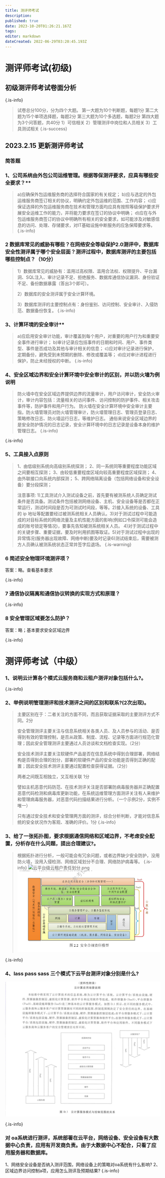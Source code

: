```yaml
---
title: 测评师考试
description: 
published: true
date: 2023-10-20T01:26:21.167Z
tags: 
editor: markdown
dateCreated: 2022-06-29T03:20:45.193Z
---
```


# 测评师考试(初级)
## 初级测评师考试卷面分析
{.is-info}

>  试卷总分100分，分为四个大题。
第一大题为10个判断题，每题1分
第二大题为15个单项选择题，每题2分
第三大题为10个多选题，每题2分
第四大题为3个问答题，共40分
1）可信相关
2）管理测评中岗位和人员相关
3）工具测试相关
{.is-success}



## 2023.2.15 更新测评师考试
### 简答题 
### 1、公司系统由外包公司运维管理。根据等保测评要求，应具有哪些安全要求？**
>
>a)应确保外包运维服务商的选择符合国家的有关规定；
b)应与选定的外包运维服务商签订相关的协议，明确约定外包运维的范围、工作内容；
c)应保证选择的外包运维服务商在技术和管理方面均应具有按照等级保护要求开展安全运维工作的能力，并将能力要求在签订的协议中明确；
d)应在与外包运维服务商签订的协议中明确所有相关的安全要求，如可能涉及对敏感信息的访问、处理、存储要求，对IT基础设施中断服务的应急保障要求等。
{.is-info}



### 2 数据库常见的威胁有哪些？在网络安全等级保护2.0测评中，数据库安全性测评属于哪个安全层面？测评过程中，数据库测评的主要包括哪些控制点？（10分）
> 1）数据库常见的威胁有：滥用过高权限、滥用合法权、权限提升、平台漏洞、SQL注入、审计记录不足、拒绝服务、数据库通信协议漏洞、身份验证不足、备份数据暴露（答出3个即可）。
> 
> 2）数据库的安全测评属于安全计算环境。
> 
> 3）数据库测评的主要控制点有：身份鉴别、访问控制、安全审计、入侵防范、数据备份恢复。
> {.is-info}



### 3、计算环境的安全审计**
>a)应启用安全审计功能，审计覆盖到每个用户，对重要的用户行为和重要安全事件进行审计；
b)审计记录应包括事件的日期和时间、用户、事件类型、事件是否成功及其他与审计相关的信息；
c)应对审计记录进行保护，定期备份，避免受到未预期的删除、修改或覆盖等；
d)应对审计进程进行保护，防止未经授权的中断。
{.is-info}

### 4、安全区域边界和安全计算环境中安全审计的区别，并以防火墙为例说明
> 防火墙中在安全区域边界提供边界的流量审计，用户访问审计，安全防火审计，审计内容包括：流量相关的访问事件、访问控制的防护事件、相关攻击事件等，防护事件和用户行为。
> 防火墙在安全计算环境中安全审计主要指，防火墙管理员对防火墙管理审计，防火墙管理日志、管理员登录日志、策略修改日志、防火墙运行日志，等维护日志。
> 通俗来说安全区域边界的是安全防护情况的日志记录，安全计算环境中的日志记录是设备本身的维护管理日志。
{.is-info}


{.is-info}

### 5、工具接入点原则
>1、由低级别系统向高级别系统探测；
2、同一系统同等重要程度功能区域之间要相互探测；
3、由较低重要程度区域向较高重要程度区域探测；
4、由外联接口向系统内部探测；
5、跨网络隔离设备（包括网络设备和安全设备）要分段探测；
>
>注意事项:
1)工具测试介入测试设备之前，首先要有被测系统人员确定测试条件是否具备。测试条件包括被测网络设备、主机、安全设备等是否都在正常运行，测试时间段是否为可测试时间段，等等。2)接入系统的设备、工具的 ip 地址等配置要经过被测系统相关人员确认。3)对于测试过程中可能造成的对目标系统的网络流量及主机性能方面的影响(例如口令探测可能会造成的账号锁定等情况)，要事先告知被测系统相关人员。
4)对于测试过程中的关键步骤、重要证据，要及时利用抓图等取证。5)对于测试过程中出现的异常情况(服务器出现故障、网络中断)要及时记录6)测试结束后，需要被测方人员确认被测系统状态正常并签字后退场。
> {.is-warning}


 ### 6 简述安全物理环境测评项？
 答案：略。查看基本要求
 
{.is-info}

### 7 通信协议隔离和通信协议转换的实现方式和原理？

{.is-info}

### 8 安全管理区域要怎么防护？
答案：略；基本要求安全区域边界

{.is-info}
# **测评师考试（中级）**

### 1、说明云计算各个模式云服务商和云租户测评对象包括什么?。
{.is-info}


### 2、举例说明管理测评和技术测评之间的区别和联系?(2次出现)。
> 	
> 主要区别在于：二者关注的方面不同，而且获取证据采取的主要测评方式不同。2分
> 
> 安全管理测评主要关注与信息系统相关各类人员、及人员参与的活动、是否得到有效的管理控制，是否从政策、制度、流程、记录等方面进行规范化管理；因此安全管理测评主要通过人员访谈和文档检查实现。（2分）
> 
> 安全技术测评主要关注软硬件产品是否在信息系统中得到合理部署，网络结构是否得到合理的划分，部署的软硬件产品的安全功能是否得到正确的配置；因此安全技术测评主要通过配置检查获得证据。（2分）
> 
> 两者之间既互相独立，又互相关联   1分
> 
> 譬如主机恶意代码防范、在技术测评关注是否部署防病毒服务器并正确配置恶意代码检测和病毒库更新功能，在系统运维管理方面测评关注有人来维护和管理病毒服务器，对恶意代码扫描结果进行分析。（一个示例2分，实例不唯一）
> 
> 只有通过安全技术和安全管理两方面的测评，综合分析判断，才能对信息系统的安全状况作为客观、准确的评价。1分
{.is-info}



### 3、给了一张拓扑图，要求根据通信网络和区域边界，不考虑安全配置，分析存在什么问题，提出合理建议?。

> 根据拓扑进行分析，一般可能会有冗余问题，或者边界缺少安全防护，没用防火墙，没用入侵检测、网络区域划分不合理、网络防护病毒等。
{.is-info}
![云平台级云租户责任划分.png](/报告相关/云平台级云租户责任划分.png)
![安全合规责任模型.png](/报告相关/安全合规责任模型.png)



{.is-info}

### 4、lass pass sass 三个模式下云平台测评对象分别是什么?
![屏幕截图_2023-04-06_165534.png](/报告相关/屏幕截图_2023-04-06_165534.png)

{.is-info}

### 对 oa系统进行测评，系统部署在云平台，网络设备、安全设备有大数据中心负责，应用有开发商负责。由于大数据中心不配合，只看了应用服务器和数据库。
1、网络安全设备是否纳入测评范围，网络设备上的策略对oa系统有什么影响?
2、区域边界访问控制a项，应用怎么测评及预期结果?
{.is-info}